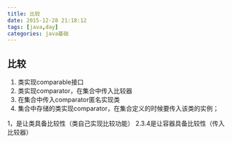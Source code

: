 ```yaml
---
title: 比较
date: 2015-12-28 21:18:12
tags: [java,day]
categories: java基础
---
```


## 比较
1. 类实现comparable接口
2. 类实现comparator，在集合中传入比较器
3. 在集合中传入comparator匿名实现类
4. 集合中存储的类实现comparator，在集合定义的时候要传入该类的实例；

1，是让类具备比较性（类自己实现比较功能）
2.3.4是让容器具备比较性（传入比较器）
